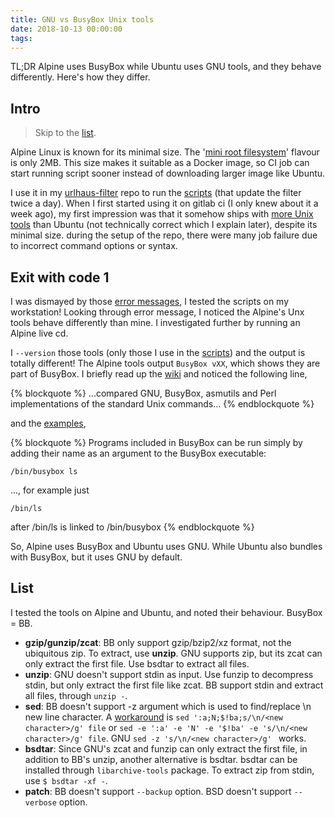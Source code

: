 ```yaml
---
title: GNU vs BusyBox Unix tools
date: 2018-10-13 00:00:00
tags:
---
```

TL;DR Alpine uses BusyBox while Ubuntu uses GNU tools, and they behave differently. Here's how they differ.

<!-- more -->

## Intro

> Skip to the [list](#list).

Alpine Linux is known for its minimal size. The '[mini root filesystem](https://www.alpinelinux.org/downloads/)' flavour is only 2MB. This size makes it suitable as a Docker image, so CI job can start running script sooner instead of downloading larger image like Ubuntu.

I use it in my [urlhaus-filter](https://gitlab.com/curben/urlhaus-filter) repo to run the [scripts](https://gitlab.com/curben/urlhaus-filter/tree/master/utils) (that update the filter twice a day). When I first started using it on gitlab ci (I only knew about it a week ago), my first impression was that it somehow ships with [more Unix tools](https://curben.netlify.com/2018/10/10/binaries-alpine-docker/) than Ubuntu (not technically correct which I explain later), despite its minimal size. during the setup of the repo, there were many job failure due to incorrect command options or syntax.

## Exit with code 1

I was dismayed by those [error messages](https://gitlab.com/curben/urlhaus-filter/-/jobs), I tested the scripts on my workstation! Looking through error message, I noticed the Alpine's Unx tools behave differently than mine. I investigated further by running an Alpine live cd.

I `--version` those tools (only those I use in the [scripts](https://gitlab.com/curben/urlhaus-filter/tree/master/utils)) and the output is totally different! The Alpine tools output `BusyBox vXX`, which shows they are part of BusyBox. I briefly read up the [wiki](https://en.wikipedia.org/wiki/BusyBox#Features) and noticed the following line,

{% blockquote %}
...compared GNU, BusyBox, asmutils and Perl implementations of the standard Unix commands...
{% endblockquote %}

and the [examples](https://en.wikipedia.org/wiki/BusyBox#Examples),

{% blockquote %}
Programs included in BusyBox can be run simply by adding their name as an argument to the BusyBox executable:

    /bin/busybox ls

..., for example just

    /bin/ls

after /bin/ls is linked to /bin/busybox
{% endblockquote %}

So, Alpine uses BusyBox and Ubuntu uses GNU. While Ubuntu also bundles with BusyBox, but it uses GNU by default.

## List

I tested the tools on Alpine and Ubuntu, and noted their behaviour. BusyBox = BB.

- **gzip/gunzip/zcat**: BB only support gzip/bzip2/xz format, not the ubiquitous zip. To extract, use **unzip**. GNU supports zip, but its zcat can only extract the first file. Use bsdtar to extract all files.
- **unzip**: GNU doesn't support stdin as input. Use funzip to decompress stdin, but only extract the first file like zcat. BB support stdin and extract all files, through `unzip -`.
- **sed**: BB doesn't support -z argument which is used to find/replace \n new line character. A [workaround](https://stackoverflow.com/a/1252191) is `sed ':a;N;$!ba;s/\n/<new character>/g' file` or `sed -e ':a' -e 'N' -e '$!ba' -e 's/\n/<new character>/g' file`. GNU `sed -z 's/\n/<new character>/g' ` works.
- **bsdtar**: Since GNU's zcat and funzip can only extract the first file, in addition to BB's unzip, another alternative is bsdtar. bsdtar can be installed through `libarchive-tools` package. To extract zip from stdin, use `$ bsdtar -xf -`.
- **patch**: BB doesn't support `--backup` option. BSD doesn't support `--verbose` option.